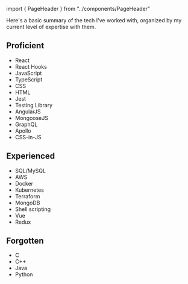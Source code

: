import { PageHeader } from "../components/PageHeader"

<PageHeader title="Skills" />

Here's a basic summary of the tech I've worked with, organized by my current level of expertise with them.

## Proficient

- React
- React Hooks
- JavaScript
- TypeScript
- CSS
- HTML
- Jest
- Testing Library
- AngularJS
- MongooseJS
- GraphQL
- Apollo
- CSS-in-JS

## Experienced

- SQL/MySQL
- AWS
- Docker
- Kubernetes
- Terraform
- MongoDB
- Shell scripting
- Vue
- Redux

## Forgotten

- C
- C++
- Java
- Python
